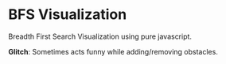 # BFS Visualization
Breadth First Search Visualization using pure javascript.

<b>Glitch</b>: Sometimes acts funny while adding/removing obstacles.
